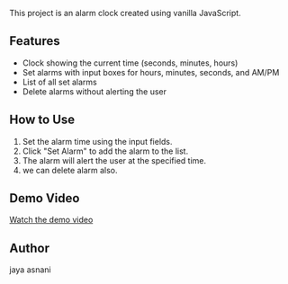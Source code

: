 This project is an alarm clock created using vanilla JavaScript.

## Features

- Clock showing the current time (seconds, minutes, hours)
- Set alarms with input boxes for hours, minutes, seconds, and AM/PM
- List of all set alarms
- Delete alarms without alerting the user

## How to Use

1. Set the alarm time using the input fields.
2. Click "Set Alarm" to add the alarm to the list.
3. The alarm will alert the user at the specified time.
4. we can delete alarm also.

## Demo Video

[Watch the demo video](https://www.youtube.com/watch?v=YOUR_VIDEO_LINK)

## Author

jaya asnani
